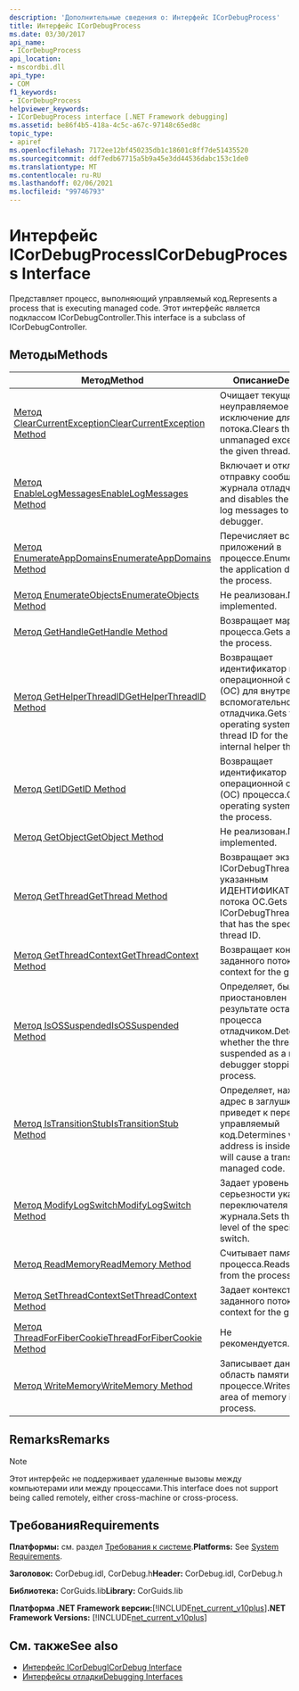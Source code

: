 ```yaml
---
description: 'Дополнительные сведения о: Интерфейс ICorDebugProcess'
title: Интерфейс ICorDebugProcess
ms.date: 03/30/2017
api_name:
- ICorDebugProcess
api_location:
- mscordbi.dll
api_type:
- COM
f1_keywords:
- ICorDebugProcess
helpviewer_keywords:
- ICorDebugProcess interface [.NET Framework debugging]
ms.assetid: be86f4b5-418a-4c5c-a67c-97148c65ed8c
topic_type:
- apiref
ms.openlocfilehash: 7172ee12bf450235db1c18601c8ff7de51435520
ms.sourcegitcommit: ddf7edb67715a5b9a45e3dd44536dabc153c1de0
ms.translationtype: MT
ms.contentlocale: ru-RU
ms.lasthandoff: 02/06/2021
ms.locfileid: "99746793"
---
```

# <a name="icordebugprocess-interface"></a><span data-ttu-id="41d35-103">Интерфейс ICorDebugProcess</span><span class="sxs-lookup"><span data-stu-id="41d35-103">ICorDebugProcess Interface</span></span>

<span data-ttu-id="41d35-104">Представляет процесс, выполняющий управляемый код.</span><span class="sxs-lookup"><span data-stu-id="41d35-104">Represents a process that is executing managed code.</span></span> <span data-ttu-id="41d35-105">Этот интерфейс является подклассом ICorDebugController.</span><span class="sxs-lookup"><span data-stu-id="41d35-105">This interface is a subclass of ICorDebugController.</span></span>  
  
## <a name="methods"></a><span data-ttu-id="41d35-106">Методы</span><span class="sxs-lookup"><span data-stu-id="41d35-106">Methods</span></span>  
  
|<span data-ttu-id="41d35-107">Метод</span><span class="sxs-lookup"><span data-stu-id="41d35-107">Method</span></span>|<span data-ttu-id="41d35-108">Описание</span><span class="sxs-lookup"><span data-stu-id="41d35-108">Description</span></span>|  
|------------|-----------------|  
|[<span data-ttu-id="41d35-109">Метод ClearCurrentException</span><span class="sxs-lookup"><span data-stu-id="41d35-109">ClearCurrentException Method</span></span>](icordebugprocess-clearcurrentexception-method.md)|<span data-ttu-id="41d35-110">Очищает текущее неуправляемое исключение для данного потока.</span><span class="sxs-lookup"><span data-stu-id="41d35-110">Clears the current unmanaged exception on the given thread.</span></span>|  
|[<span data-ttu-id="41d35-111">Метод EnableLogMessages</span><span class="sxs-lookup"><span data-stu-id="41d35-111">EnableLogMessages Method</span></span>](icordebugprocess-enablelogmessages-method.md)|<span data-ttu-id="41d35-112">Включает и отключает отправку сообщений журнала отладчику.</span><span class="sxs-lookup"><span data-stu-id="41d35-112">Enables and disables the sending of log messages to the debugger.</span></span>|  
|[<span data-ttu-id="41d35-113">Метод EnumerateAppDomains</span><span class="sxs-lookup"><span data-stu-id="41d35-113">EnumerateAppDomains Method</span></span>](icordebugprocess-enumerateappdomains-method.md)|<span data-ttu-id="41d35-114">Перечисляет все домены приложений в процессе.</span><span class="sxs-lookup"><span data-stu-id="41d35-114">Enumerates all of the application domains in the process.</span></span>|  
|[<span data-ttu-id="41d35-115">Метод EnumerateObjects</span><span class="sxs-lookup"><span data-stu-id="41d35-115">EnumerateObjects Method</span></span>](icordebugprocess-enumerateobjects-method.md)|<span data-ttu-id="41d35-116">Не реализован.</span><span class="sxs-lookup"><span data-stu-id="41d35-116">Not implemented.</span></span>|  
|[<span data-ttu-id="41d35-117">Метод GetHandle</span><span class="sxs-lookup"><span data-stu-id="41d35-117">GetHandle Method</span></span>](icordebugprocess-gethandle-method.md)|<span data-ttu-id="41d35-118">Возвращает маркер процесса.</span><span class="sxs-lookup"><span data-stu-id="41d35-118">Gets a handle to the process.</span></span>|  
|[<span data-ttu-id="41d35-119">Метод GetHelperThreadID</span><span class="sxs-lookup"><span data-stu-id="41d35-119">GetHelperThreadID Method</span></span>](icordebugprocess-gethelperthreadid-method.md)|<span data-ttu-id="41d35-120">Возвращает идентификатор потока операционной системы (ОС) для внутреннего вспомогательного потока отладчика.</span><span class="sxs-lookup"><span data-stu-id="41d35-120">Gets the operating system (OS) thread ID for the debugger's internal helper thread.</span></span>|  
|[<span data-ttu-id="41d35-121">Метод GetID</span><span class="sxs-lookup"><span data-stu-id="41d35-121">GetID Method</span></span>](icordebugprocess-getid-method.md)|<span data-ttu-id="41d35-122">Возвращает идентификатор операционной системы (ОС) процесса.</span><span class="sxs-lookup"><span data-stu-id="41d35-122">Gets the operating system (OS) ID of the process.</span></span>|  
|[<span data-ttu-id="41d35-123">Метод GetObject</span><span class="sxs-lookup"><span data-stu-id="41d35-123">GetObject Method</span></span>](icordebugprocess-getobject-method.md)|<span data-ttu-id="41d35-124">Не реализован.</span><span class="sxs-lookup"><span data-stu-id="41d35-124">Not implemented.</span></span>|  
|[<span data-ttu-id="41d35-125">Метод GetThread</span><span class="sxs-lookup"><span data-stu-id="41d35-125">GetThread Method</span></span>](icordebugprocess-getthread-method.md)|<span data-ttu-id="41d35-126">Возвращает экземпляр ICorDebugThread с указанным ИДЕНТИФИКАТОРом потока ОС.</span><span class="sxs-lookup"><span data-stu-id="41d35-126">Gets the ICorDebugThread instance that has the specified OS thread ID.</span></span>|  
|[<span data-ttu-id="41d35-127">Метод GetThreadContext</span><span class="sxs-lookup"><span data-stu-id="41d35-127">GetThreadContext Method</span></span>](icordebugprocess-getthreadcontext-method.md)|<span data-ttu-id="41d35-128">Возвращает контекст для заданного потока.</span><span class="sxs-lookup"><span data-stu-id="41d35-128">Gets the context for the given thread.</span></span>|  
|[<span data-ttu-id="41d35-129">Метод IsOSSuspended</span><span class="sxs-lookup"><span data-stu-id="41d35-129">IsOSSuspended Method</span></span>](icordebugprocess-isossuspended-method.md)|<span data-ttu-id="41d35-130">Определяет, был ли поток приостановлен в результате остановки процесса отладчиком.</span><span class="sxs-lookup"><span data-stu-id="41d35-130">Determines whether the thread has been suspended as a result of the debugger stopping the process.</span></span>|  
|[<span data-ttu-id="41d35-131">Метод IsTransitionStub</span><span class="sxs-lookup"><span data-stu-id="41d35-131">IsTransitionStub Method</span></span>](icordebugprocess-istransitionstub-method.md)|<span data-ttu-id="41d35-132">Определяет, находится ли адрес в заглушке, что приведет к переходу в управляемый код.</span><span class="sxs-lookup"><span data-stu-id="41d35-132">Determines whether an address is inside a stub that will cause a transition to managed code.</span></span>|  
|[<span data-ttu-id="41d35-133">Метод ModifyLogSwitch</span><span class="sxs-lookup"><span data-stu-id="41d35-133">ModifyLogSwitch Method</span></span>](icordebugprocess-modifylogswitch-method.md)|<span data-ttu-id="41d35-134">Задает уровень серьезности указанного переключателя журнала.</span><span class="sxs-lookup"><span data-stu-id="41d35-134">Sets the severity level of the specified log switch.</span></span>|  
|[<span data-ttu-id="41d35-135">Метод ReadMemory</span><span class="sxs-lookup"><span data-stu-id="41d35-135">ReadMemory Method</span></span>](icordebugprocess-readmemory-method.md)|<span data-ttu-id="41d35-136">Считывает память из процесса.</span><span class="sxs-lookup"><span data-stu-id="41d35-136">Reads memory from the process.</span></span>|  
|[<span data-ttu-id="41d35-137">Метод SetThreadContext</span><span class="sxs-lookup"><span data-stu-id="41d35-137">SetThreadContext Method</span></span>](icordebugprocess-setthreadcontext-method.md)|<span data-ttu-id="41d35-138">Задает контекст для заданного потока.</span><span class="sxs-lookup"><span data-stu-id="41d35-138">Sets the context for the given thread.</span></span>|  
|[<span data-ttu-id="41d35-139">Метод ThreadForFiberCookie</span><span class="sxs-lookup"><span data-stu-id="41d35-139">ThreadForFiberCookie Method</span></span>](icordebugprocess-threadforfibercookie-method.md)|<span data-ttu-id="41d35-140">Не рекомендуется.</span><span class="sxs-lookup"><span data-stu-id="41d35-140">Deprecated.</span></span>|  
|[<span data-ttu-id="41d35-141">Метод WriteMemory</span><span class="sxs-lookup"><span data-stu-id="41d35-141">WriteMemory Method</span></span>](icordebugprocess-writememory-method.md)|<span data-ttu-id="41d35-142">Записывает данные в область памяти в процессе.</span><span class="sxs-lookup"><span data-stu-id="41d35-142">Writes data to an area of memory in the process.</span></span>|  
  
## <a name="remarks"></a><span data-ttu-id="41d35-143">Remarks</span><span class="sxs-lookup"><span data-stu-id="41d35-143">Remarks</span></span>  
  
> [!NOTE]
> <span data-ttu-id="41d35-144">Этот интерфейс не поддерживает удаленные вызовы между компьютерами или между процессами.</span><span class="sxs-lookup"><span data-stu-id="41d35-144">This interface does not support being called remotely, either cross-machine or cross-process.</span></span>  
  
## <a name="requirements"></a><span data-ttu-id="41d35-145">Требования</span><span class="sxs-lookup"><span data-stu-id="41d35-145">Requirements</span></span>  

 <span data-ttu-id="41d35-146">**Платформы:** см. раздел [Требования к системе](../../get-started/system-requirements.md).</span><span class="sxs-lookup"><span data-stu-id="41d35-146">**Platforms:** See [System Requirements](../../get-started/system-requirements.md).</span></span>  
  
 <span data-ttu-id="41d35-147">**Заголовок:** CorDebug.idl, CorDebug.h</span><span class="sxs-lookup"><span data-stu-id="41d35-147">**Header:** CorDebug.idl, CorDebug.h</span></span>  
  
 <span data-ttu-id="41d35-148">**Библиотека:** CorGuids.lib</span><span class="sxs-lookup"><span data-stu-id="41d35-148">**Library:** CorGuids.lib</span></span>  
  
 <span data-ttu-id="41d35-149">**Платформа .NET Framework версии:**[!INCLUDE[net_current_v10plus](../../../../includes/net-current-v10plus-md.md)]</span><span class="sxs-lookup"><span data-stu-id="41d35-149">**.NET Framework Versions:** [!INCLUDE[net_current_v10plus](../../../../includes/net-current-v10plus-md.md)]</span></span>  
  
## <a name="see-also"></a><span data-ttu-id="41d35-150">См. также</span><span class="sxs-lookup"><span data-stu-id="41d35-150">See also</span></span>

- [<span data-ttu-id="41d35-151">Интерфейс ICorDebug</span><span class="sxs-lookup"><span data-stu-id="41d35-151">ICorDebug Interface</span></span>](icordebug-interface.md)
- [<span data-ttu-id="41d35-152">Интерфейсы отладки</span><span class="sxs-lookup"><span data-stu-id="41d35-152">Debugging Interfaces</span></span>](debugging-interfaces.md)
